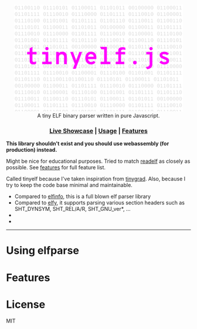 <div align="center">

<img src="./docs/logo.png">

<br>
A tiny ELF binary parser written in pure Javascript. 

<h3>

[Live Showcase]() | [Usage]() | [Features]()

</h3>


</div>

<strong>This library shouldn't exist and you should use webassembly (for production) instead.</strong>

Might be nice for educational purposes. Tried to match <a href="">readelf</a> as closely as possible. See <a href="#features">features</a> for full feature list.

Called tinyelf because I've taken inspiration from <a href="">tinygrad</a>. Also, because I try to keep the code base minimal and maintainable.

- Compared to <a href="https://github.com/xyproto/elfinfo">elfinfo</a>, this is a full blown elf parser library
- Compared to <a href="https://github.com/indutny/elfy">elfy</a>, it supports parsing various section headers such as SHT_DYNSYM, SHT_REL/A/R, SHT_GNU_ver*, ...
- 
- 


---

# Using elfparse

# Features

# License

MIT
